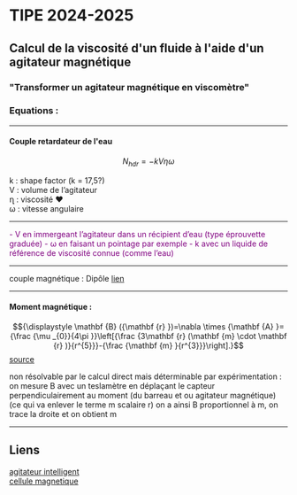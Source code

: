 # TIPE 2024-2025

## Calcul de la viscosité d'un fluide à l'aide d'un agitateur magnétique
### "Transformer un agitateur magnétique en viscomètre"

### Equations : 
***
#### Couple retardateur de l'eau
$$N_{hdr} = -kV\eta\omega$$

k : shape factor (k = 17,5?) <br>
V : volume de l’agitateur  <br>
ղ : viscosité ♥  <br>
ω : vitesse angulaire

***
<span style="color:purple">
 - V en immergeant l’agitateur dans un récipient d’eau (type éprouvette graduée)
 - ω en faisant un pointage par exemple
 - k avec un liquide de référence de viscosité connue (comme l’eau)
</span>

***
couple magnétique : Dipôle [lien](https://en.wikipedia.org/wiki/Magnetic_moment#Magnetic_pole_model)

***
#### Moment magnétique :
$${\displaystyle \mathbf {B} ({\mathbf {r} })=\nabla \times {\mathbf {A} }={\frac {\mu _{0}}{4\pi }}\left[{\frac {3\mathbf {r} (\mathbf {m} \cdot \mathbf {r} )}{r^{5}}}-{\frac {\mathbf {m} }{r^{3}}}\right].}$$
[source](https://en.wikipedia.org/wiki/Magnetic_dipole)

non résolvable par le calcul direct mais déterminable par expérimentation : 
on mesure B avec un teslamètre en déplaçant le capteur perpendiculairement au moment (du barreau et ou agitateur magnétique) (ce qui va enlever le terme m scalaire r) on a ainsi B proportionnel à m, on trace la droite et on obtient m

***
## Liens

[agitateur intelligent](https://wrap.warwick.ac.uk/id/eprint/184482/1/WRAP-real-time-rheological-monitoring-smart-stirrer-2024.pdf)
 <br>[cellule magnetique](https://www.cell.com/action/showPdf?pii=S0006-3495%2887%2983243-5)
